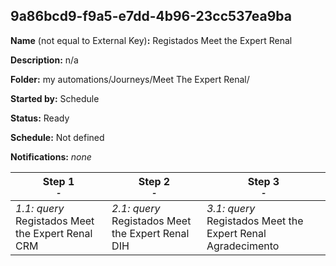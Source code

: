 ## 9a86bcd9-f9a5-e7dd-4b96-23cc537ea9ba

**Name** (not equal to External Key)**:** Registados Meet the Expert Renal

**Description:** n/a

**Folder:** my automations/Journeys/Meet The Expert Renal/

**Started by:** Schedule

**Status:** Ready

**Schedule:** Not defined

**Notifications:** _none_


| Step 1<br>_<small>-</small>_ | Step 2<br>_<small>-</small>_ | Step 3<br>_<small>-</small>_ |
| --- | --- | --- |
| _1.1: query_<br>Registados Meet the Expert Renal CRM | _2.1: query_<br>Registados Meet the Expert Renal DIH | _3.1: query_<br>Registados Meet the Expert Renal Agradecimento |

